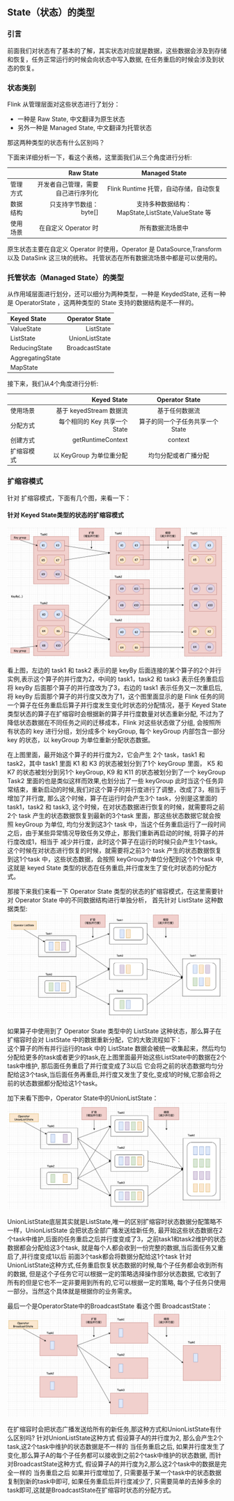 ## State（状态）的类型      

### 引言    
前面我们对状态有了基本的了解，其实状态对应就是数据，这些数据会涉及到存储和恢复，任务正常运行的时候会向状态中写入数据, 在任务重启的时候会涉及到状态的恢复。      

### 状态类别    
Flink 从管理层面对这些状态进行了划分：      
* 一种是 Raw State, 中文翻译为原生状态      
* 另外一种是 Managed State, 中文翻译为托管状态          

那这两种类型的状态有什么区别吗？        

下面来详细分析一下，看这个表格，这里面我们从三个角度进行分析:       

|           |    Raw State  |  Managed State  |
| :-------- | --------:| :--: |
| 管理方式   |  开发者自己管理，需要自己进行序列化 |  Flink Runtime 托管，自动存储，自动恢复   |
| 数据结构   |  只支持字节数组： byte[] |  支持多种数据结构：MapState,ListState,ValueState 等 |
| 使用场景   |  在自定义 Operator 时 | 所有数据流场景中  |      

原生状态主要在自定义 Operator 时使用，Operator 是 DataSource,Transform 以及 DataSink 这三块的统称。 
托管状态在所有数据流场景中都是可以使用的。                  

### 托管状态（Managed State）的类型     
从作用域层面进行划分，还可以细分为两种类型，一种是 KeydedState, 还有一种是 OperatorState ，这两种类型的 State 支持的数据结构是不一样的。        

| Keyed State |  Operator State  |  
| :-------- | --------:| 
| ValueState   |  ListState   |
| ListState   |  UnionListState  |
| ReducingState   |  BroadcastState  | 
| AggregatingState   |    | 
| MapState   |    |   

接下来，我们从4个角度进行分析:      

|           |    Keyed State  |  Operator State  |
| :-------- | --------:| :--: |
| 使用场景   |  基于 keyedStream 数据流 |  基于任何数据流   |
| 分配方式   |  每个相同的 Key 共享一个 State |  算子的同一个子任务共享一个 State |
| 创建方式   |  getRuntimeContext | context  | 
| 扩缩容模式   |  以 KeyGroup 为单位重分配 | 均匀分配或者广播分配  |            

### 扩缩容模式  
针对 扩缩容模式，下面有几个图，来看一下：       

#### 针对 Keyed State类型的状态的扩缩容模式     
![state04](images/state04.png)          

看上图，左边的 task1 和 task2 表示的是 keyBy 后面连接的某个算子的2个并行实例,表示这个算子的并行度为2，中间的 task1，task2 和 task3 表示任务重启后将 keyBy 后面那个算子的并行度改为了3，右边的 task1 表示任务又一次重启后, 将 keyBy 后面那个算子的并行度又改为了1，这个图里面显示的是 Flink 任务的同一个算子在任务重启后算子并行度发生变化时状态的分配情况，基于 Keyed State 类型状态的算子在扩缩容时会根据新的算子并行度数量对状态重新分配, 不过为了降低状态数据在不同任务之间的迁移成本，Flink 对这些状态做了分组, 会按照所有状态的 key 进行分组，划分成多个 keyGroup, 每个 keyGroup 内部包含一部分 key 的状态，以 keyGroup 为单位重新分配状态数据。 

在上图里面，最开始这个算子的并行度为2，它会产生 2个 task，task1 和 task2，其中 task1 里面 K1 和 K3 的状态被划分到了1个 keyGroup 里面， K5 和 K7 的状态被划分到另1个 keyGroup, K9 和 K11 的状态被划分到了一个 keyGroup Task2 里面的也是类似这样而效果,也划分出了一些 keyGroup 此时当这个任务异常结束，重新启动的时候,我们对这个算子的并行度进行了调整，改成了3，相当于增加了并行度, 那么这个时候，算子在运行时会产生3个 task，分别是这里面的 task1，task2 和 task3, 这个时候，在对状态数据进行恢复的时候，就需要将之前2个 task 产生的状态数据恢复到最新的3个task 里面，那这些状态数据它就会按照 keyGroup 为单位, 均匀分发到这3个 task 中，当这个任务重启运行了一段时间之后，由于某些异常情况导致任务又停止，那我们重新再启动的时候, 将算子的并行度改成1，相当于 减少并行度，此时这个算子在运行的时候只会产生1个task。 这个时候在对状态进行恢复的时候，就需要将之前3个 task 产生的状态数据恢复到这1个task 中，这些状态数据，会按照 keyGroup为单位分配到这个1个task 中, 这就是 keyed State 类型的状态在任务重启,并行度发生了变化时状态的分配方式。 

那接下来我们来看一下 Operator State 类型的状态的扩缩容模式，在这里需要针对 Operator State 中的不同数据结构进行单独分析， 首先针对 ListState 这种数据类型:       
![state05](images/state05.png)  

如果算子中使用到了 Operator State 类型中的 ListState 这种状态，那么算子在扩缩容时会对 ListState 中的数据重新分配，它的大致流程如下：    
这个算子的所有并行运行的task 中的 ListState 数据会被统一收集起来，然后均匀分配给更多的task或者更少的task,在上图里面最开始这些ListState中的数据在2个task中维护, 那后面任务重启了并行度变成了3以后 它会将之前的状态数据均匀分配给这3个task,当后面任务再重启,并行度又发生了变化,变成1的时候,它那会将之前的状态数据都分配给这1个task。  


加下来看下图中，Operator State中的UnionListState：  
![state06](images/state06.png) 

UnionListState底层其实就是ListState,唯一的区别扩缩容时状态数据分配策略不一样，UnionListState 会把状态全部广播发送给新任务, 最开始这些状态数据在2个task中维护,后面的任务重启之后并行度变成了3，之前task1和task2维护的状态数据都会分配给这3个task, 就是每个人都会收到一份完整的数据,当后面任务又重启了,并行度变成1以后 前面3个task都会将数据分配给这1个task 针对UnionListState这种方式,任务重启恢复状态数据的时候,每个子任务都会收到所有的数据, 但是这个子任务它可以根据一定的策略选择操作部分状态数据, 它收到了所有的但是它也不一定非要用到所有的,它可以根据一定的策略, 每个子任务只使用一部分。当然这个具体就是根据你的业务需求。   


最后一个是OperatorState中的BroadcastState 看这个图 BroadcastState： 
![state07](images/state07.png)  

在扩缩容时会把状态广播发送给所有的新任务,那这种方式和UnionListState有什么区别吗? 针对UnionListState这种方式 假设算子A的并行度为2, 那么会产生2个task,这2个task中维护的状态数据是不一样的 当任务重启之后, 如果并行度发生了变化,那么算子A的每个子任务都可以接收到之前2个task中维护的状态数据, 而针对BroadcastState这种方式, 假设算子A的并行度为2,那么这2个task中的数据是完全一样的 当务重启之后 如果并行度增加了, 只需要基于某一个task中的状态数据复制到新的task中即可, 如果任务重启后并行度减少了, 只需要简单的去掉多余的task即可,这就是BroadcastState在扩缩容时状态的分配方式。          
